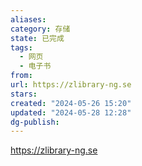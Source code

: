 ```yaml
---
aliases: 
category: 存储
state: 已完成
tags:
  - 网页
  - 电子书
from: 
url: https://zlibrary-ng.se
stars: 
created: "2024-05-26 15:20"
updated: "2024-05-28 12:28"
dg-publish: 
---
```

https://zlibrary-ng.se